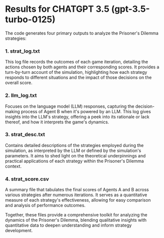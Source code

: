 # Results for CHATGPT 3.5  (gpt-3.5-turbo-0125)

The code generates four primary outputs to analyze the Prisoner's Dilemma strategies:

### 1. **strat_log.txt**
This log file records the outcomes of each game iteration, detailing the actions chosen by both agents and their corresponding scores. It provides a turn-by-turn account of the simulation, highlighting how each strategy responds to different situations and the impact of those decisions on the overall score.

### 2. **llm_log.txt**
Focuses on the language model (LLM) responses, capturing the decision-making process of Agent B when it's powered by an LLM. This log gives insights into the LLM's strategy, offering a peek into its rationale or lack thereof, and how it interprets the game's dynamics.

### 3. **strat_desc.txt**
Contains detailed descriptions of the strategies employed during the simulation, as interpreted by the LLM or defined by the simulation's parameters. It aims to shed light on the theoretical underpinnings and practical applications of each strategy within the Prisoner's Dilemma context.

### 4. **strat_score.csv**
A summary file that tabulates the final scores of Agents A and B across various strategies after numerous iterations. It serves as a quantitative measure of each strategy's effectiveness, allowing for easy comparison and analysis of performance outcomes.

Together, these files provide a comprehensive toolkit for analyzing the dynamics of the Prisoner's Dilemma, blending qualitative insights with quantitative data to deepen understanding and inform strategy development.
